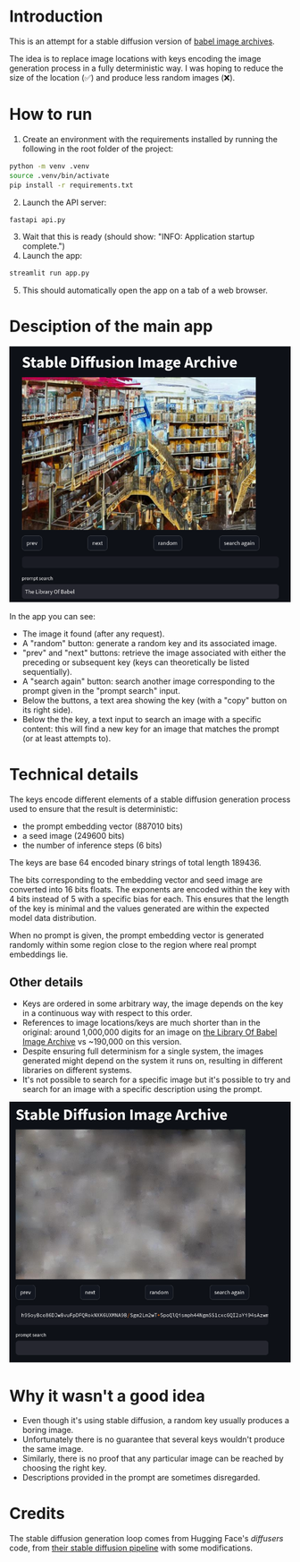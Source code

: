 # Introduction

This is an attempt for a stable diffusion version of [babel image archives](http://babelia.libraryofbabel.info/about.html).

The idea is to replace image locations with keys encoding the image generation process in a fully deterministic way.
I was hoping to reduce the size of the location (✅️) and produce less random images (❌️).

# How to run

1. Create an environment with the requirements installed by running the following in the root folder of the project:
```bash
python -m venv .venv
source .venv/bin/activate
pip install -r requirements.txt
```
2. Launch the API server: 
```bash
fastapi api.py
```
3. Wait that this is ready (should show: "INFO:     Application startup complete.")
4. Launch the app:
```bash
streamlit run app.py
```
5. This should automatically open the app on a tab of a web browser.

# Desciption of the main app

![example of prompt look-up](images/prompt-lob.png)


In the app you can see:
- The image it found (after any request).
- A "random" button: generate a random key and its associated image.
- "prev" and "next" buttons: retrieve the image associated with either the preceding or subsequent key (keys can theoretically be listed sequentially).
- A "search again" button: search another image corresponding to the prompt given in the "prompt search" input.
- Below the buttons, a text area showing the key (with a "copy" button on its right side).
- Below the the key, a text input to search an image with a specific content: this will find a new key for an image that matches the prompt (or at least attempts to).


# Technical details

The keys encode different elements of a stable diffusion generation process used to ensure that the result is deterministic:
- the prompt embedding vector (887010 bits)
- a seed image (249600 bits)
- the number of inference steps (6 bits)

The keys are base 64 encoded binary strings of total length 189436.

The bits corresponding to the embedding vector and seed image are converted into 16 bits floats. The exponents are encoded within the key with 4 bits instead of 5 with a specific bias for each. This ensures that the length of the key is minimal and the values generated are within the expected model data distribution.

When no prompt is given, the prompt embedding vector is generated randomly within some region close to the region where real prompt embeddings lie.

## Other details

- Keys are ordered in some arbitrary way, the image depends on the key in a continuous way with respect to this order.
- References to image locations/keys  are much shorter than in the original: around 1,000,000 digits for an image on [the Library Of Babel Image Archive](https://babelia.libraryofbabel.info) vs ~190,000 on this version.
- Despite ensuring full determinism for a single system, the images generated might depend on the system it runs on, resulting in different libraries on different systems.
- It's not possible to search for a specific image but it's possible to try and search for an image with a specific description using the prompt.

![example of randomly generated image](images/random-key.png)

# Why it wasn't a good idea


- Even though it's using stable diffusion, a random key usually produces a boring image.
- Unfortunately there is no guarantee that several keys wouldn't produce the same image.
- Similarly, there is no proof that any particular image can be reached by choosing the right key.
- Descriptions provided in the prompt are sometimes disregarded.



# Credits

The stable diffusion generation loop comes from Hugging Face's *diffusers* code, from [their stable diffusion pipeline](https://github.com/huggingface/diffusers/blob/main/src/diffusers/pipelines/stable_diffusion/pipeline_stable_diffusion.py) with some modifications.






















